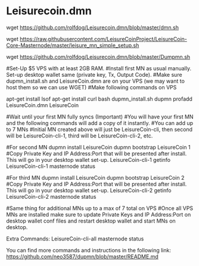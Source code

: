 # Leisurecoin.dmn

wget https://github.com/rolfdog/Leisurecoin.dmn/blob/master/dmn.sh

wget https://raw.githubusercontent.com/LeisureCoinProject/LeisureCoin-Core-Masternode/master/leisure_mn_simple_setup.sh

wget https://github.com/rolfdog/Leisurecoin.dmn/blob/master/Dumpmn.sh

#Set-Up $5 VPS with at least 2GB RAM.
#Install first MN as usual manually. Set-up desktop wallet same (private key, Tx, Output Code). 
#Make sure dupmn_install.sh and LeisureCoin.dmn are on your VPS (we may want to host them so we can use WGET)
#Make following commands on VPS 

apt-get install lsof
apt-get install curl
bash dupmn_install.sh
dupmn profadd LeisureCoin.dmn LeisureCoin

#Wait until your first MN fully syncs (Important)
#You will have your first MN and the following commands will add a copy of it instantly.
#You can add up to 7 MNs
#Initial MN created above will just be LeisureCoin-cli, then second will be LeisureCoin-cli-1, third will be LeisureCoin-cli-2, etc.

#For second MN
dupmn install LeisureCoin 
dupmn bootstrap LeisureCoin 1
#Copy Private Key and IP Address:Port that will be presented after install. This will go in your desktop wallet set-up.
LeisureCoin-cli-1 getinfo
LeisureCoin-cli-1 masternode status

#For third MN
dupmn install LeisureCoin 
dupmn bootstrap LeisureCoin 2
#Copy Private Key and IP Address:Port that will be presented after install. This will go in your desktop wallet set-up.
LeisureCoin-cli-2 getinfo
LeisureCoin-cli-2 masternode status

#Same thing for additional MNs up to a max of 7 total on VPS
#Once all VPS MNs are installed make sure to update Private Keys and IP Address:Port on desktop wallet conf files and restart desktop wallet and start MNs on desktop.

Extra Commands:
LeisureCoin-cli-all masternode status

You can find more commands and instructions in the following link:
https://github.com/neo3587/dupmn/blob/master/README.md

